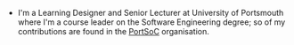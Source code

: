 * I'm a Learning Designer and Senior Lecturer at University of Portsmouth where I'm a course leader on the Software Engineering degree; so of my contributions are found in the [PortSoC](https://github.com/portsoc/) organisation.
